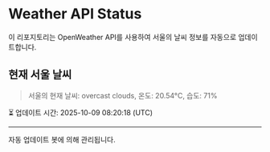 
# Weather API Status

이 리포지토리는 OpenWeather API를 사용하여 서울의 날씨 정보를 자동으로 업데이트합니다.

## 현재 서울 날씨
> 서울의 현재 날씨: overcast clouds, 온도: 20.54°C, 습도: 71%

⏳ 업데이트 시간: 2025-10-09 08:20:18 (UTC)

---
자동 업데이트 봇에 의해 관리됩니다.
